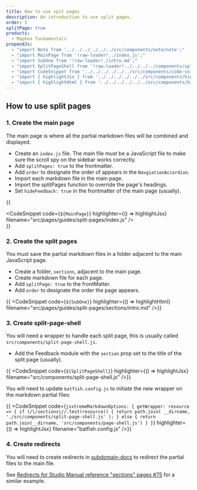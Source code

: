```yaml
---
title: How to use spit pages
description: An introduction to use split pages.
order: 2
splitPage: true
products:
  - Mapbox fundamentals
prependJs:
  - "import Note from '../../../../../../src/components/note/note';"
  - "import MainPage from '!raw-loader!../index.js';"
  - "import SubOne from '!raw-loader!./intro.md';"
  - "import SplitPageShell from '!raw-loader!../../../../components/split-page-shell.js';"
  - "import CodeSnippet from '../../../../../../src/components/code-snippet/code-snippet';"
  - "import { highlightJsx } from '../../../../../../src/components/highlight/jsx';"
  - "import { highlightHtml } from '../../../../../../src/components/highlight/html';"
---
```


## How to use split pages

### 1. Create the main page

The main page is where all the partial markdown files will be combined and displayed.

- Create an `index.js` file. The main file must be a JavaScript file to make sure the scroll spy on the sidebar works correctly.
- Add `splitPages: true` to the frontmatter.
- Add `order` to designate the order of appears in the `NavgiationAccordion`.
- Import each markdown file in the main page.
- Import the splitPages function to override the page's headings.
- Set `hideFeedback: true` in the frontmatter of the main page (usually).

{{ <div className="mb18"><CodeSnippet code={`${MainPage}`} highlighter={() => highlightJsx} filename="src/pages/guides/split-pages/index.js" /></div>}}

### 2. Create the split pages

You must save the partial markdown files in a folder adjacent to the main JavaScript page.

- Create a folder, `sections`, adjacent to the main page.
- Create markdown file for each page.
- Add `splitPage: true` to the frontMatter.
- Add `order` to designate the order the page appears.

{{ <CodeSnippet code={`${SubOne}`} highlighter={() => highlightHtml} filename="src/pages/guides/split-pages/sections/intro.md" />}}

### 3. Create split-page-shell

You will need a wrapper to handle each split page, this is usually called `src/components/split-page-shell.js`.

- Add the Feedback module with the `section` prop set to the title of the split page (usually).

{{ <CodeSnippet code={`${SplitPageShell}`} highlighter={() => highlightJsx} filename="src/components/split-page-shell.js" />}}

You will need to update `batfish.config.js` to initiate the new wrapper on the markdown partial files:

{{ <CodeSnippet code={`jsxtremeMarkdownOptions: {
getWrapper: resource => {
 if (/\/sections\//.test(resource)) {
   return path.join(
     __dirname,
     './src/components/split-page-shell.js'
   );
 } else {
   return path.join(__dirname, 'src/components/page-shell.js')
 }
}`} highlighter={() => highlightJsx} filename="batfish.config.js" />}}

### 4. Create redirects

You will need to create redirects in [subdomain-docs](https://github.com/mapbox/subdomain-docs) to redirect the partial files to the main file.

See [Redirects for Studio Manual reference "sections" pages #75](https://github.com/mapbox/subdomain-docs/pull/75) for a similar example.
